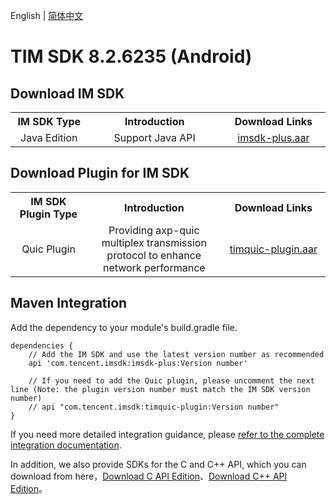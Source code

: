 English | [简体中文](./README_ZH.md)

# TIM SDK 8.2.6235 (Android)

## Download IM SDK

<table >
  <tr>
    <th width="240px" style="text-align:center">IM SDK Type</th>
    <th width="440px" style="text-align:center">Introduction</th>
    <th width="320px" style="text-align:center">Download Links</th>
  </tr>

  <tr >
     <td style="text-align:center">Java Edition</td>
     <td style="text-align:center">Support Java API</td>
     <td style="text-align:center"><a href="https://im.sdk.qcloud.com/download/plus/8.2.6235/imsdk-plus-8.2.6235.aar">imsdk-plus.aar</a></td>
  </tr>
</table>

## Download Plugin for IM SDK

<table >
  <tr>
    <th width="240px" style="text-align:center">IM SDK Plugin Type</th>
    <th width="440px" style="text-align:center">Introduction</th>
    <th width="320px" style="text-align:center">Download Links</th>
  </tr>

  <tr >
     <td style="text-align:center">Quic Plugin</td>
     <td style="text-align:center">Providing axp-quic multiplex transmission protocol to enhance network performance</td>
     <td style="text-align:center"><a href="https://im.sdk.qcloud.com/download/plus/8.2.6235/timquic-plugin-8.2.6235.aar">timquic-plugin.aar</a></td>
  </tr>
</table>

## Maven Integration
Add the dependency to your module's build.gradle file.
```
dependencies {
    // Add the IM SDK and use the latest version number as recommended
    api 'com.tencent.imsdk:imsdk-plus:Version number'

    // If you need to add the Quic plugin, please uncomment the next line (Note: the plugin version number must match the IM SDK version number)
    // api "com.tencent.imsdk:timquic-plugin:Version number"
}
```

If you need more detailed integration guidance, please [refer to the complete integration documentation](https://www.tencentcloud.com/document/product/1047/34306).

In addition, we also provide SDKs for the C and C++ API, which you can download from here，[Download C API Edition](https://im.sdk.qcloud.com/download/plus/8.2.6235/cross_platform/ImSDK_Android_C_8.2.6235.zip)、[Download  C++ API Edition](https://im.sdk.qcloud.com/download/plus/8.2.6235/cross_platform/ImSDK_Android_CPP_8.2.6235.zip)。
